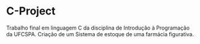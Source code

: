 # C-Project
Trabalho final em linguagem C da disciplina de Introdução à Programação da UFCSPA.
Criação de um Sistema de estoque de uma farmácia figurativa.
